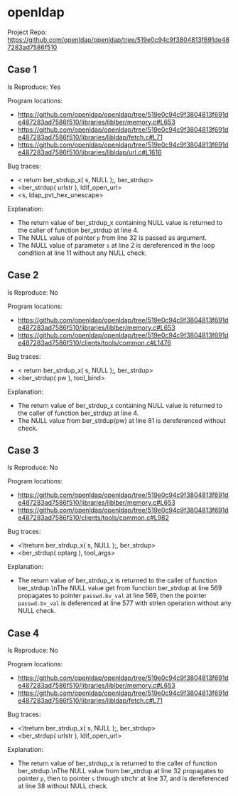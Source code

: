 # openldap

Project Repo: https://github.com/openldap/openldap/tree/519e0c94c9f3804813f691de487283ad7586f510

## Case 1

Is Reproduce: Yes

Program locations:

* https://github.com/openldap/openldap/tree/519e0c94c9f3804813f691de487283ad7586f510/libraries/liblber/memory.c#L653
* https://github.com/openldap/openldap/tree/519e0c94c9f3804813f691de487283ad7586f510/libraries/libldap/fetch.c#L71
* https://github.com/openldap/openldap/tree/519e0c94c9f3804813f691de487283ad7586f510/libraries/libldap/url.c#L1616

Bug traces:

* <	return ber_strdup_x( s, NULL );, ber_strdup>
* <ber_strdup( urlstr ), ldif_open_url>
* <s, ldap_pvt_hex_unescape>

Explanation:

* The return value of ber_strdup_x containing NULL value is returned to the caller of function ber_strdup at line 4.
* The NULL value of pointer `p` from line 32 is passed as argument.
* The NULL value of parameter `s` at line 2 is dereferenced in the loop condition at line 11 without any NULL check.


## Case 2

Is Reproduce: No

Program locations:

* https://github.com/openldap/openldap/tree/519e0c94c9f3804813f691de487283ad7586f510/libraries/liblber/memory.c#L653
* https://github.com/openldap/openldap/tree/519e0c94c9f3804813f691de487283ad7586f510/clients/tools/common.c#L1476

Bug traces:

* <	return ber_strdup_x( s, NULL );, ber_strdup>
* <ber_strdup( pw ), tool_bind>

Explanation:

* The return value of ber_strdup_x containing NULL value is returned to the caller of function ber_strdup at line 4.
* The NULL value from ber_strdup(pw) at line 81 is dereferenced without check.


## Case 3

Is Reproduce: No

Program locations:

* https://github.com/openldap/openldap/tree/519e0c94c9f3804813f691de487283ad7586f510/libraries/liblber/memory.c#L653
* https://github.com/openldap/openldap/tree/519e0c94c9f3804813f691de487283ad7586f510/clients/tools/common.c#L982

Bug traces:

* <\treturn ber_strdup_x( s, NULL );, ber_strdup>
* <ber_strdup( optarg ), tool_args>

Explanation:

* The return value of ber_strdup_x is returned to the caller of function ber_strdup.\nThe NULL value get from function ber_strdup at line 569 propagates to pointer `passwd.bv_val` at line 569, then the pointer `passwd.bv_val` is deferenced at line 577 with strlen operation without any NULL check.


## Case 4

Is Reproduce: No

Program locations:

* https://github.com/openldap/openldap/tree/519e0c94c9f3804813f691de487283ad7586f510/libraries/liblber/memory.c#L653
* https://github.com/openldap/openldap/tree/519e0c94c9f3804813f691de487283ad7586f510/libraries/libldap/fetch.c#L71

Bug traces:

* <\treturn ber_strdup_x( s, NULL );, ber_strdup>
* <ber_strdup( urlstr ), ldif_open_url>

Explanation:

* The return value of ber_strdup_x is returned to the caller of function ber_strdup.\nThe NULL value from ber_strdup at line 32 propagates to pointer `p`, then to pointer `s` through strchr at line 37, and is dereferenced at line 38 without NULL check.


